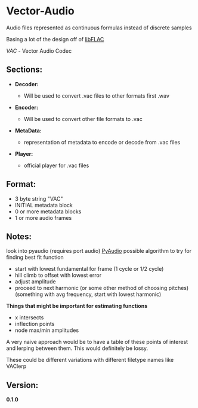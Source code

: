 # Vector-Audio
Audio files represented as continuous formulas instead of discrete samples

Basing a lot of the design off of [libFLAC](https://xiph.org/flac/api/index.html)

*VAC* - Vector Audio Codec

## Sections:
- **Decoder:**
    - Will be used to convert .vac files to other formats first .wav

- **Encoder:**
    - Will be used to convert other file formats to .vac

- **MetaData:**
    - representation of metadata to encode or decode from .vac files

- **Player:**
    - official player for .vac files
    
## Format:
- 3 byte string "VAC"
- INITIAL metadata block
- 0 or more metadata blocks
- 1 or more audio frames

## Notes:
look into pyaudio (requires port audio)
[PyAudio](https://people.csail.mit.edu/hubert/pyaudio/)
possible algorithm to try for finding best fit function
- start with lowest fundamental for frame (1 cycle or 1/2 cycle)
- hill climb to offset with lowest error
- adjust amplitude
- proceed to next harmonic (or some other method of choosing pitches) (something with avg frequency, start with lowest harmonic)

**Things that might be important for estimating functions**
- x intersects
- inflection points
- node max/min amplitudes

A very naive approach would be to have a table of these points of interest and lerping between them.
This would definitely be lossy.

These could be different variations with different filetype names like VAClerp

## Version:
**0.1.0**
